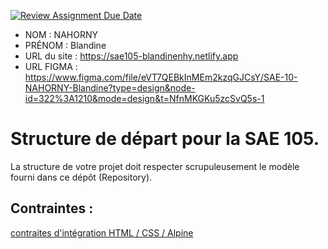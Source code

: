 [![Review Assignment Due Date](https://classroom.github.com/assets/deadline-readme-button-24ddc0f5d75046c5622901739e7c5dd533143b0c8e959d652212380cedb1ea36.svg)](https://classroom.github.com/a/kGMeGFDJ)
- NOM : NAHORNY
- PRÉNOM : Blandine
- URL du site : https://sae105-blandinenhy.netlify.app
- URL FIGMA : https://www.figma.com/file/eVT7QEBkInMEm2kzqGJCsY/SAE-10-NAHORNY-Blandine?type=design&node-id=322%3A1210&mode=design&t=NfnMKGKu5zcSvQ5s-1

# Structure de départ pour la SAE 105.

La structure de votre projet doit respecter scrupuleusement le modèle fourni dans ce dépôt (Repository).

## Contraintes :
[contraites d'intégration HTML / CSS / Alpine](https://moodle.univ-fcomte.fr/mod/page/view.php?id=645799)
